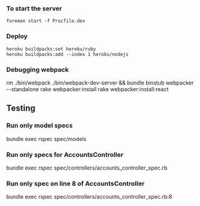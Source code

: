 ### To start the server
    foreman start -f Procfile.dev

### Deploy
    heroku buildpacks:set heroku/ruby
    heroku buildpacks:add --index 1 heroku/nodejs

### Debugging webpack
rm ./bin/webpack ./bin/webpack-dev-server && bundle binstub webpacker --standalone
rake webpacker:install
rake webpacker:install:react

## Testing

### Run only model specs
bundle exec rspec spec/models

### Run only specs for AccountsController
bundle exec rspec spec/controllers/accounts_controller_spec.rb

### Run only spec on line 8 of AccountsController
bundle exec rspec spec/controllers/accounts_controller_spec.rb:8
